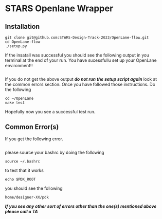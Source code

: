 # STARS Openlane Wrapper

## Installation
```
git clone git@github.com:STARS-Design-Track-2023/OpenLane-flow.git
cd OpenLane-flow
./setup.py
```

If the insatall was successful you should see the following output in you terminal at the 
end of your run. You have sucessfullu set up your OpenLane environment!!
```
```
If you do not get the above output ***do not run the setup script again*** look at the 
common errors section. Once you have followed those instructions. Do the following
```
cd ~/OpenLane
make test
```
Hopefully now you see a successful test run.


## Common Error(s)

If you get the following error.
```
```
please source your bashrc by doing the following
```
source ~/.bashrc
```
to test that it works
```
echo $PDK_ROOT
```
you should see the following
```
home/designer-XX/pdk
```

***If you see any other sort of errors other than the one(s) mentioned above please call a TA***
